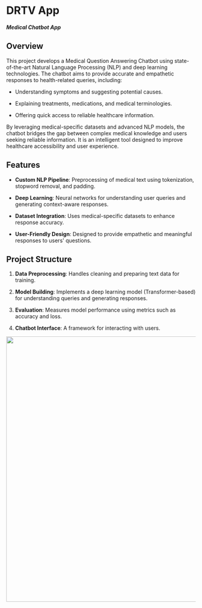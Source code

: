 # DRTV App

 ***Medical Chatbot App***

## Overview

This project develops a Medical Question Answering Chatbot using state-of-the-art Natural Language Processing (NLP) and deep learning technologies. The chatbot aims to provide accurate and empathetic responses to health-related queries, including:

- Understanding symptoms and suggesting potential causes.

- Explaining treatments, medications, and medical terminologies.

- Offering quick access to reliable healthcare information.

By leveraging medical-specific datasets and advanced NLP models, the chatbot bridges the gap between complex medical knowledge and users seeking reliable information. It is an intelligent tool designed to improve healthcare accessibility and user experience.

## Features

- **Custom NLP Pipeline**: Preprocessing of medical text using tokenization, stopword removal, and padding.

- **Deep Learning**: Neural networks for understanding user queries and generating context-aware responses.

- **Dataset Integration**: Uses medical-specific datasets to enhance response accuracy.

- **User-Friendly Design**: Designed to provide empathetic and meaningful responses to users' questions.

## Project Structure

1. **Data Preprocessing**: Handles cleaning and preparing text data for training.

2. **Model Building**: Implements a deep learning model (Transformer-based) for understanding queries and generating responses.

3. **Evaluation**: Measures model performance using metrics such as accuracy and loss.

4. **Chatbot Interface**: A framework for interacting with users.



<img title="" src="./Imgs/chatSample.gif" alt="" width="703" data-align="inline">
